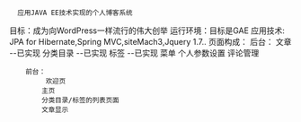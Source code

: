       应用JAVA EE技术实现的个人博客系统
      
目标：成为向WordPress一样流行的伟大创举
运行环境：目标是GAE
应用技术: JPA for Hibernate,Spring MVC,siteMach3,Jquery 1.7..
页面构成：
        后台：
			文章							--已实现
			分类目录						--已实现
			标签							--已实现
			菜单
			个人参数设置
			评论管理

		前台：
		     欢迎页
			主页
			分类目录/标签的列表页面
			文章显示

